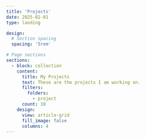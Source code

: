 ```yaml
---
title: 'Projects'
date: 2025-02-01
type: landing

design:
  # Section spacing
  spacing: '5rem'

# Page sections
sections:
  - block: collection
    content:
      title: My Projects
      text: These are the projects I am working on.
      filters:
        folders:
          - project
      count: 10
    design:
      view: article-grid
      fill_image: false
      columns: 4
---
```

